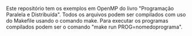 Este repositório tem os exemplos em OpenMP do livro "Programação Paralela e Distribuída".
Todos os arquivos podem ser compilados com uso do Makefile usando o comando make. 
Para executar os programas compilados podem ser o comando "make run PROG=nomedoprograma". 
